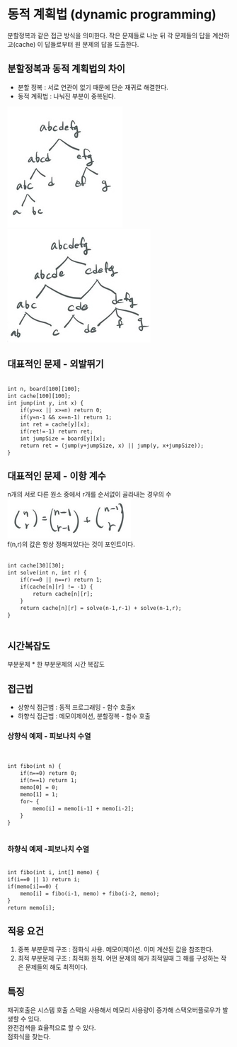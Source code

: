 # 동적 계획법 (dynamic programming)  
분할정복과 같은 접근 방식을 의미한다. 작은 문제들로 나눈 뒤 각 문제들의 답을 계산하고(cache) 이 답들로부터 원 문제의 답을 도출한다.  
  
## 분할정복과 동적 계획법의 차이  
* 분할 정복 : 서로 연관이 없기 때문에 단순 재귀로 해결한다.  
* 동적 계획법 : 나눠진 부분이 중복된다.  
  
![Alt text](/imgs/분할정복.jpg)
![Alt text](/imgs/동적계획.jpg)

## 대표적인 문제 - 외발뛰기  
<pre><code>
int n, board[100][100];
int cache[100][100];
int jump(int y, int x) {
	if(y>=x || x>=n) return 0;
	if(y=n-1 && x==n-1) return 1;
	int ret = cache[y][x];
	if(ret!=-1) return ret;
	int jumpSize = board[y][x];
	return ret = (jump(y+jumpSize, x) || jump(y, x+jumpSize));
}
</code></pre>  
  
## 대표적인 문제 - 이항 계수  
n개의 서로 다른 원소 중에서 r개를 순서없이 골라내는 경우의 수  
![Alt text](/imgs/이항계수.jpg)  
f(n,r)의 값은 항상 정해져있다는 것이 포인트이다.  
  
<pre><code>
int cache[30][30];
int solve(int n, int r) {
	if(r==0 || n==r) return 1;
	if(cache[n][r] != -1) {
		return cache[n][r];
	}
	return cache[n][r] = solve(n-1,r-1) + solve(n-1,r);
}

</code></pre>  
  
## 시간복잡도  
부분문제 * 한 부분문제의 시간 복잡도  
  
## 접근법  
* 상향식 접근법 : 동적 프로그래밍  - 함수 호출x  
* 하향식 접근법 : 메모이제이션, 분할정복  - 함수 호출  
  
### 상향식 예제 - 피보나치 수열  
  
<pre><code>

int fibo(int n) {
	if(n==0) return 0;
	if(n==1) return 1;
	memo[0] = 0;
	memo[1] = 1;
	for~ {
		memo[i] = memo[i-1] + memo[i-2];
	}
}

</code></pre>  
  
### 하향식 예제 -피보나치 수열  
  
<pre><code>
int fibo(int i, int[] memo) {
if(i==0 || 1) return i;
if(memo[i]==0) {
	memo[i] = fibo(i-1, memo) + fibo(i-2, memo);
}
return memo[i];
</code></pre>  
  
## 적용 요건  
1. 중복 부분문제 구조 : 점화식 사용. 메모이제이션. 이미 계산된 값을 참조한다.  
2. 최적 부분문제 구조 : 최적화 원칙. 어떤 문제의 해가 최적일때 그 해를 구성하는 작은 문제들의 해도 최적이다.  
  
## 특징  
재귀호출은 시스템 호출 스택을 사용해서 메모리 사용량이 증가해 스택오버플로우가 발생할 수 있다.  
완전검색을 효율적으로 할 수 있다.  
점화식을 찾는다.  
